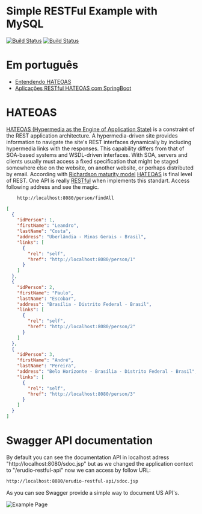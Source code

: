 # Simple RESTFul Example with MySQL

[![Build Status](https://travis-ci.org/leandrocgsi/simple-rest-example-mysql.svg?branch=master)](https://travis-ci.org/leandrocgsi/simple-rest-example-mysql)
[![Build Status](https://circleci.com/gh/leandrocgsi/simple-rest-example-mysql.svg?&style=shield)](https://circleci.com/gh/leandrocgsi/simple-rest-example-mysql/)

# Em português

* [Entendendo HATEOAS](http://www.semeru.com.br/blog/entendendo_hateoas/)
* [Aplicações RESTful HATEOAS com SpringBoot](http://www.semeru.com.br/blog/aplicacoes-restfull-hateoas-com-springboot/)

# HATEOAS

[HATEOAS (Hypermedia as the Engine of Application State)](https://spring.io/understanding/HATEOAS) is a constraint of the REST application architecture. A hypermedia-driven site provides information to navigate the site's REST interfaces dynamically by including hypermedia links with the responses. This capability differs from that of SOA-based systems and WSDL-driven interfaces. With SOA, servers and clients usually must access a fixed specification that might be staged somewhere else on the website, on another website, or perhaps distributed by email. According with [Richardson maturity model](http://martinfowler.com/articles/richardsonMaturityModel.html) [HATEOAS](https://spring.io/understanding/HATEOAS) is final level of REST. One API is really [RESTful](https://en.wikipedia.org/wiki/Representational_state_transfer) when implements this standart. Access following address and see the magic.

```bash
	http://localhost:8080/person/findAll
```

```json
[
  {
    "idPerson": 1,
    "firstName": "Leandro",
    "lastName": "Costa",
    "address": "Uberlândia - Minas Gerais - Brasil",
    "links": [
      {
        "rel": "self",
        "href": "http://localhost:8080/person/1"
      }
    ]
  },
  {
    "idPerson": 2,
    "firstName": "Paulo",
    "lastName": "Escobar",
    "address": "Brasília - Distrito Federal - Brasil",
    "links": [
      {
        "rel": "self",
        "href": "http://localhost:8080/person/2"
      }
    ]
  },
  {
    "idPerson": 3,
    "firstName": "André",
    "lastName": "Pereira",
    "address": "Belo Horizonte - Brasília - Distrito Federal - Brasil",
    "links": [
      {
        "rel": "self",
        "href": "http://localhost:8080/person/3"
      }
    ]
  }
]
```

# Swagger API documentation 

By default you can see the documentation API in localhost adress "http://localhost:8080/sdoc.jsp" but as we changed the application context to "/erudio-restful-api" now we can access by follow URL:

```sh
http://localhost:8080/erudio-restful-api/sdoc.jsp
```

As you can see Swagger provide a simple way to document US API's.

![Example Page](https://github.com/leandrocgsi/simple-rest-example-mysql/blob/master/img/api-documentation.png?raw=true)

